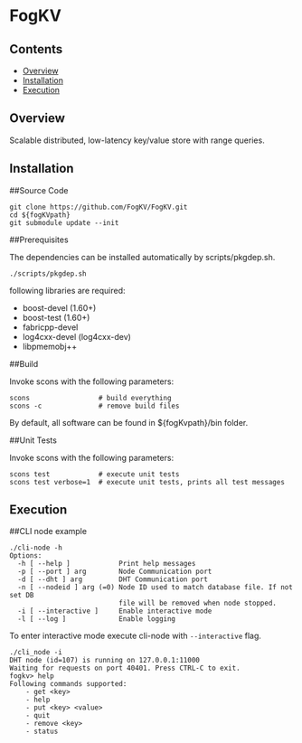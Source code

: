 # FogKV

Contents
--------
<ul>
<li><a href="#overview">Overview</a></li>
<li><a href="#installation">Installation</a></li>
<li><a href="#execution">Execution</a></li>
</ul>

<a name="overview"></a>
Overview
--------
Scalable distributed, low-latency key/value store with range queries.

<a name="installation"></a>
Installation
------------

##Source Code
```
git clone https://github.com/FogKV/FogKV.git
cd ${fogKVpath}
git submodule update --init
```

##Prerequisites

The dependencies can be installed automatically by scripts/pkgdep.sh.
```
./scripts/pkgdep.sh
```
following libraries are required:
<ul>
<li>boost-devel (1.60+)</li>
<li>boost-test (1.60+)</li>
<li>fabricpp-devel</li>
<li>log4cxx-devel (log4cxx-dev)</li>
<li>libpmemobj++</li>
</ul>

##Build

Invoke scons with the following parameters:

```
scons                 # build everything
scons -c              # remove build files
```
By default, all software can be found in ${fogKvpath}/bin folder.

##Unit Tests

Invoke scons with the following parameters:
```
scons test            # execute unit tests
scons test verbose=1  # execute unit tests, prints all test messages
```

<a name="execution"></a>
Execution
------------

##CLI node example 
```
./cli-node -h
Options:
  -h [ --help ]            Print help messages
  -p [ --port ] arg        Node Communication port
  -d [ --dht ] arg         DHT Communication port
  -n [ --nodeid ] arg (=0) Node ID used to match database file. If not set DB 
                           file will be removed when node stopped.
  -i [ --interactive ]     Enable interactive mode
  -l [ --log ]             Enable logging
```

To enter interactive mode execute cli-node with `--interactive` flag.

```
./cli_node -i
DHT node (id=107) is running on 127.0.0.1:11000
Waiting for requests on port 40401. Press CTRL-C to exit.
fogkv> help
Following commands supported:
	- get <key>
	- help
	- put <key> <value>
	- quit
	- remove <key>
	- status

```


